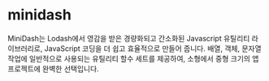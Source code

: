 # minidash

MiniDash는 Lodash에서 영감을 받은 경량화되고 간소화된 Javascript 유틸리티 라이브러리로, JavaScript 코딩을 더 쉽고 효율적으로 만들어 줍니다. 배열, 객체, 문자열 작업에 일반적으로 사용되는 유틸리티 할수 세트를 제공하여, 소형에서 중형 크기의 앱 프로젝트에 완벽한 선택입니다.
